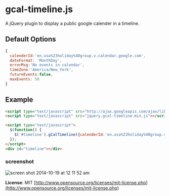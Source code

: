 gcal-timeline.js
=========================

A jQuery plugin to display a public google calender in a timeline.

## Default Options
```js
{
  calenderId:'en.usa%23holiday%40group.v.calendar.google.com',
  dateFormat: 'MonthDay',
  errorMsg:'No events in calendar',
  timeZone:'America/New_York',
  futureEvents:false,
  maxEvents: 50
}
```

## Example

```html
<script type="text/javascript" src="http://ajax.googleapis.com/ajax/libs/jquery/1.11.1/jquery.min.js"></script>
<script type="text/javascript" src="jquery.gcal-timeline.min.js"></script>

<script type="text/javascript">
  $(function() {
    $('#timeline').gCalTimeline({calenderId:'en.usa%23holiday%40group.v.calendar.google.com'});
  });
</script>
<div id="timeline"></div>
```
### screenshot

![screen shot 2014-10-19 at 12 11 52 am](https://cloud.githubusercontent.com/assets/425966/4692028/23072ffa-5746-11e4-83db-2f48ad9154f0.png)


**License**: MIT [http://www.opensource.org/licenses/mit-license.php](http://www.opensource.org/licenses/mit-license.php)
